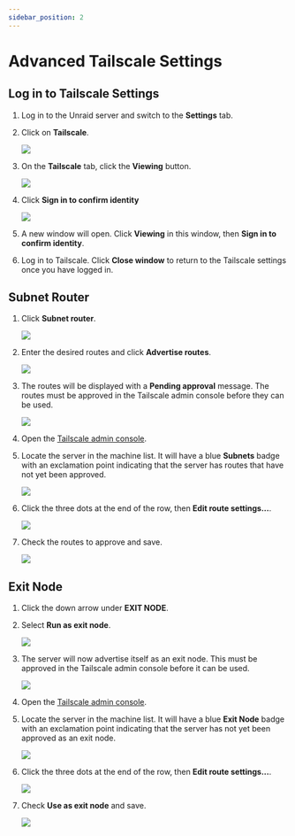 ```yaml
---
sidebar_position: 2
---
```


# Advanced Tailscale Settings

## Log in to Tailscale Settings

1.  Log in to the Unraid server and switch to the **Settings** tab.
2.  Click on **Tailscale**.

    ![](../../assets/tailscale/settings-menu.png)

3.  On the **Tailscale** tab, click the **Viewing** button.

    ![](../../assets/tailscale/settings-viewing.png)

4.  Click **Sign in to confirm identity**

    ![](../../assets/tailscale/confirm-identity.png)

5.  A new window will open. Click **Viewing** in this window, then **Sign in to confirm identity**.
6.  Log in to Tailscale. Click **Close window** to return to the Tailscale settings once you have logged in.

## Subnet Router

1.  Click **Subnet router**.

    ![](../../assets/tailscale/subnet-router.png)

2.  Enter the desired routes and click **Advertise routes**.

    ![](../../assets/tailscale/subnet-advertise.png)

3.  The routes will be displayed with a **Pending approval** message. The routes must be approved in the Tailscale
    admin console before they can be used.

    ![](../../assets/tailscale/subnet-pending.png)

4.  Open the [Tailscale admin console](https://login.tailscale.com/admin/machines).
5.  Locate the server in the machine list. It will have a blue **Subnets** badge with an exclamation point indicating
    that the server has routes that have not yet been approved.

    ![](../../assets/tailscale/subnet-approve.png)

6.  Click the three dots at the end of the row, then **Edit route settings...**.

    ![](../../assets/tailscale/exit-menu.png)

7.  Check the routes to approve and save.

    ![](../../assets/tailscale/subnet-routes.png)

## Exit Node

1.  Click the down arrow under **EXIT NODE**.
2.  Select **Run as exit node**.

    ![](../../assets/tailscale/exit-select.png)

3.  The server will now advertise itself as an exit node. This must be approved in the Tailscale admin console before
    it can be used.

    ![](../../assets/tailscale/exit-pending.png)

4.  Open the [Tailscale admin console](https://login.tailscale.com/admin/machines).
5.  Locate the server in the machine list. It will have a blue **Exit Node** badge with an exclamation point indicating
    that the server has not yet been approved as an exit node.

    ![](../../assets/tailscale/exit-approve.png)

6.  Click the three dots at the end of the row, then **Edit route settings...**.

    ![](../../assets/tailscale/exit-menu.png)

7.  Check **Use as exit node** and save.

    ![](../../assets/tailscale/exit-routes.png)
